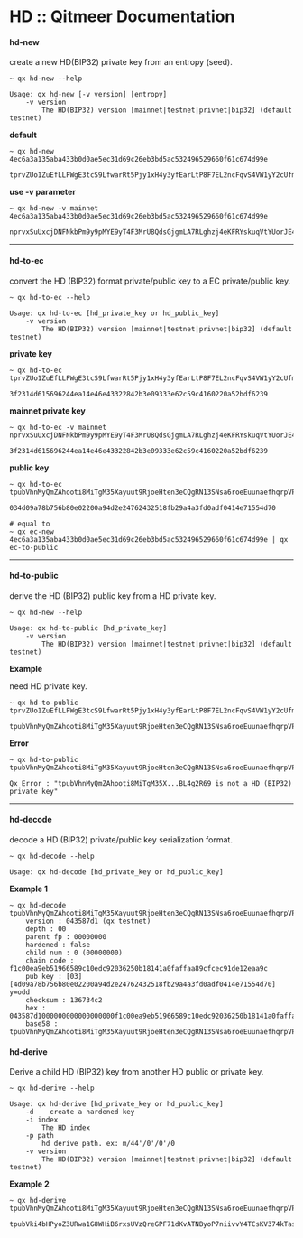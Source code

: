 # HD :: Qitmeer Documentation

#### hd-new <a href="#hd-new" id="hd-new"></a>

create a new HD(BIP32) private key from an entropy (seed).

```
~ qx hd-new --help

Usage: qx hd-new [-v version] [entropy]
    -v version
        The HD(BIP32) version [mainnet|testnet|privnet|bip32] (default testnet)
```

**default**

```
~ qx hd-new 4ec6a3a135aba433b0d0ae5ec31d69c26eb3bd5ac532496529660f61c674d99e

tprvZUo1ZuEfLLFWgE3tcS9LfwarRt5Pjy1xH4y3yfEarLtP8F7EL2ncFqvS4VW1yY2cUfmA94c9pg563PHGbzS8w96pzGJUu2pipGgckRgnvL7
```

**use -v parameter**

```
~ qx hd-new -v mainnet 4ec6a3a135aba433b0d0ae5ec31d69c26eb3bd5ac532496529660f61c674d99e

nprvxSuUxcjDNFNkbPm9y9pMYE9yT4F3MrU8QdsGjgmLA7RLghzj4eKFRYskuqVtYUorJE4iUej8BwgXReSV6kTwNsZKP6iwT5iMCVqiMsUKJwz
```

***

#### hd-to-ec <a href="#hd-to-ec" id="hd-to-ec"></a>

convert the HD (BIP32) format private/public key to a EC private/public key.

```
~ qx hd-to-ec --help

Usage: qx hd-to-ec [hd_private_key or hd_public_key]
    -v version
        The HD(BIP32) version [mainnet|testnet|privnet|bip32] (default testnet)
```

**private key**

```
~ qx hd-to-ec tprvZUo1ZuEfLLFWgE3tcS9LfwarRt5Pjy1xH4y3yfEarLtP8F7EL2ncFqvS4VW1yY2cUfmA94c9pg563PHGbzS8w96pzGJUu2pipGgckRgnvL7

3f2314d615696244ea14e46e43322842b3e09333e62c59c4160220a52bdf6239
```

**mainnet private key**

```
~ qx hd-to-ec -v mainnet nprvxSuUxcjDNFNkbPm9y9pMYE9yT4F3MrU8QdsGjgmLA7RLghzj4eKFRYskuqVtYUorJE4iUej8BwgXReSV6kTwNsZKP6iwT5iMCVqiMsUKJwz

3f2314d615696244ea14e46e43322842b3e09333e62c59c4160220a52bdf6239
```

**public key**

```
~ qx hd-to-ec tpubVhnMyQmZAhooti8MiTgM35Xayuut9RjoeHten3eCQgRN13SNsa6roeEuunaefhqrpVPoxKTxpjuGpsWSTjFeoq9L3kgcwntCbHHBL4g2R69

034d09a78b756b80e02200a94d2e24762432518fb29a4a3fd0adf0414e71554d70

# equal to
~ qx ec-new 4ec6a3a135aba433b0d0ae5ec31d69c26eb3bd5ac532496529660f61c674d99e | qx ec-to-public
```

***

#### hd-to-public <a href="#hd-to-public" id="hd-to-public"></a>

derive the HD (BIP32) public key from a HD private key.

```
~ qx hd-new --help

Usage: qx hd-to-public [hd_private_key]
    -v version
        The HD(BIP32) version [mainnet|testnet|privnet|bip32] (default testnet)
```

**Example**

need HD private key.

```
~ qx hd-to-public tprvZUo1ZuEfLLFWgE3tcS9LfwarRt5Pjy1xH4y3yfEarLtP8F7EL2ncFqvS4VW1yY2cUfmA94c9pg563PHGbzS8w96pzGJUu2pipGgckRgnvL7

tpubVhnMyQmZAhooti8MiTgM35Xayuut9RjoeHten3eCQgRN13SNsa6roeEuunaefhqrpVPoxKTxpjuGpsWSTjFeoq9L3kgcwntCbHHBL4g2R69
```

**Error**

```
~ qx hd-to-public tpubVhnMyQmZAhooti8MiTgM35Xayuut9RjoeHten3eCQgRN13SNsa6roeEuunaefhqrpVPoxKTxpjuGpsWSTjFeoq9L3kgcwntCbHHBL4g2R69

Qx Error : "tpubVhnMyQmZAhooti8MiTgM35X...BL4g2R69 is not a HD (BIP32) private key"
```

***

#### hd-decode <a href="#hd-decode" id="hd-decode"></a>

decode a HD (BIP32) private/public key serialization format.

```
~ qx hd-decode --help

Usage: qx hd-decode [hd_private_key or hd_public_key]
```

**Example 1**

```
~ qx hd-decode tpubVhnMyQmZAhooti8MiTgM35Xayuut9RjoeHten3eCQgRN13SNsa6roeEuunaefhqrpVPoxKTxpjuGpsWSTjFeoq9L3kgcwntCbHHBL4g2R69
    version : 043587d1 (qx testnet)
    depth : 00
    parent fp : 00000000
    hardened : false
    child num : 0 (00000000)
    chain code : f1c00ea9eb51966589c10edc92036250b18141a0faffaa89cfcec91de12eaa9c
    pub key : [03][4d09a78b756b80e02200a94d2e24762432518fb29a4a3fd0adf0414e71554d70] y=odd
    checksum : 136734c2
    hex : 043587d1000000000000000000f1c00ea9eb51966589c10edc92036250b18141a0faffaa89cfcec91de12eaa9c034d09a78b756b80e02200a94d2e24762432518fb29a4a3fd0adf0414e71554d70136734c2
    base58 : tpubVhnMyQmZAhooti8MiTgM35Xayuut9RjoeHten3eCQgRN13SNsa6roeEuunaefhqrpVPoxKTxpjuGpsWSTjFeoq9L3kgcwntCbHHBL4g2R69
```

#### hd-derive <a href="#hd-derive" id="hd-derive"></a>

Derive a child HD (BIP32) key from another HD public or private key.

```
~ qx hd-derive --help

Usage: qx hd-derive [hd_private_key or hd_public_key] 
    -d    create a hardened key
    -i index
        The HD index
    -p path
        hd derive path. ex: m/44'/0'/0'/0
    -v version
        The HD(BIP32) version [mainnet|testnet|privnet|bip32] (default testnet)
```

**Example 2**

```
~ qx hd-derive tpubVhnMyQmZAhooti8MiTgM35Xayuut9RjoeHten3eCQgRN13SNsa6roeEuunaefhqrpVPoxKTxpjuGpsWSTjFeoq9L3kgcwntCbHHBL4g2R69

tpubVki4bHPyoZ3URwa1G8WHiB6rxsUVzQreGPF71dKvATNByoP7niivvY4TCsKV374kTas45z6G1ZygNBj1sJo8vRcsDogp7Fb1XnmQtwLAibU
```
